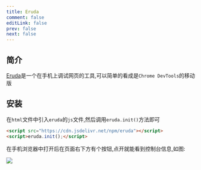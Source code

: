 ```yaml
---
title: Eruda
comment: false
editLink: false
prev: false
next: false
---
```


## 简介

[Eruda](https://github.com/liriliri/eruda?tab=readme-ov-file)是一个在手机上调试网页的工具,可以简单的看成是`Chrome DevTools`的移动版


## 安装

在`html`文件中引入`eruda`的`js`文件,然后调用`eruda.init()`方法即可

```html
<script src="https://cdn.jsdelivr.net/npm/eruda"></script>
<script>eruda.init();</script>
```

在手机浏览器中打开后在页面右下方有个按钮,点开就能看到控制台信息,如图:

![](https://cdn.jsdelivr.net/gh/hhypygy/picx-images-hosting@master/image.es8nz0g0s.webp)
